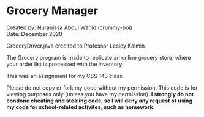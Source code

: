 # Grocery Manager

Created by: Nuranissa Abdul Wahid (crummy-boi)  
Date: December 2020  

GroceryDriver.java credited to Professor Lesley Kalmin   

The Grocery program is made to replicate an online grocery store, where your order list is processed with the inventory.   

This was an assignment for my CSS 143 class.  

Please do not copy or fork my code without my permission. This code is for viewing purposes only (unless you have my permission). **I strongly do not condone cheating and stealing code, so I will deny any request of using my code for school-related activites, such as homework.**

